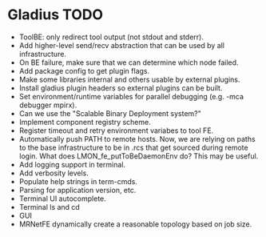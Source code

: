 # Gladius TODO

- ToolBE: only redirect tool output (not stdout and stderr).
- Add higher-level send/recv abstraction that can be used by all infrastructure.
- On BE failure, make sure that we can determine which node failed.
- Add package config to get plugin flags.
- Make some libraries internal and others usable by external plugins.
- Install gladius plugin headers so external plugins can be built.
- Set environment/runtime variables for parallel debugging
  (e.g. -mca debugger mpirx).
- Can we use the "Scalable Binary Deployment system?"
- Implement component registry scheme.
- Register timeout and retry environment variabes to tool FE.
- Automatically push PATH to remote hosts.
  Now, we are relying on paths to the base infrastructure to be in .rcs that get
  sourced during remote login. What does LMON_fe_putToBeDaemonEnv do? This may
  be useful.
- Add logging support in terminal.
- Add verbosity levels.
- Populate help strings in term-cmds.
- Parsing for application version, etc.
- Terminal UI autocomplete.
- Terminal ls and cd
- GUI
- MRNetFE dynamically create a reasonable topology based on job size.
